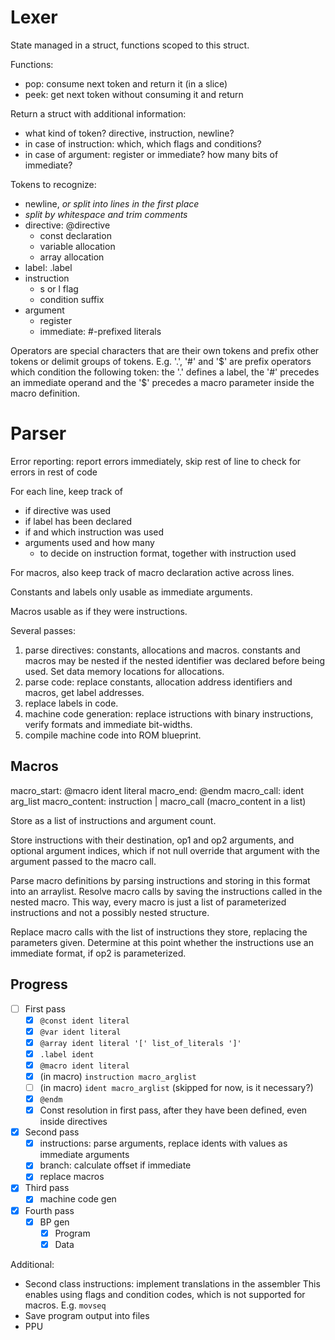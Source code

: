 # Lexer

State managed in a struct, functions scoped to this struct.

Functions:
- pop: consume next token and return it (in a slice)
- peek: get next token without consuming it and return

Return a struct with additional information:
- what kind of token? directive, instruction, newline?
- in case of instruction: which, which flags and conditions?
- in case of argument: register or immediate? how many bits of immediate?

Tokens to recognize:
- newline, *or split into lines in the first place*
- *split by whitespace and trim comments*
- directive: @directive
    - const declaration
    - variable allocation
    - array allocation
- label: .label
- instruction
    - s or l flag
    - condition suffix
- argument
    - register
    - immediate: #-prefixed literals

Operators are special characters that are their own tokens and prefix other tokens or delimit groups of tokens. E.g. '.', '#' and '$' are prefix operators which condition the following token: the '.' defines a label, the '#' precedes an immediate operand and the '$' precedes a macro parameter inside the macro definition.

# Parser

Error reporting: report errors immediately, skip rest of line to check for errors in rest of code

For each line, keep track of
- if directive was used
- if label has been declared
- if and which instruction was used
- arguments used and how many
    - to decide on instruction format, together with instruction used

For macros, also keep track of macro declaration active across lines.

Constants and labels only usable as immediate arguments.

Macros usable as if they were instructions.

Several passes:
1. parse directives: constants, allocations and macros. constants and macros may be nested if the nested identifier was declared before being used. Set data memory locations for allocations.
2. parse code: replace constants, allocation address identifiers and macros, get label addresses.
3. replace labels in code.
4. machine code generation: replace istructions with binary instructions, verify formats and immediate bit-widths.
5. compile machine code into ROM blueprint.

## Macros
macro_start: @macro ident literal
macro_end:   @endm
macro_call:  ident arg_list
macro_content: instruction
             | macro_call
(macro_content in a list)

Store as a list of instructions and argument count.

Store instructions with their destination, op1 and op2 arguments, and optional argument indices, which if not null override that argument with the argument passed to the macro call.

Parse macro definitions by parsing instructions and storing in this format into an arraylist. Resolve macro calls by saving the instructions called in the nested macro. This way, every macro is just a list of parameterized instructions and not a possibly nested structure.

Replace macro calls with the list of instructions they store, replacing the parameters given. Determine at this point whether the instructions use an immediate format, if op2 is parameterized.

## Progress
- [ ] First pass
    - [x] `@const ident literal`
    - [x] `@var ident literal`
    - [x] `@array ident literal '[' list_of_literals ']'`
    - [x] `.label ident`
    - [x] `@macro ident literal`
    - [x] (in macro) `instruction macro_arglist`
    - [ ] (in macro) `ident macro_arglist` (skipped for now, is it necessary?)
    - [x] `@endm`
    - [x] Const resolution in first pass, after they have been defined, even inside directives
- [x] Second pass
    - [x] instructions: parse arguments, replace idents with values as immediate arguments
    - [x] branch: calculate offset if immediate
    - [x] replace macros
- [x] Third pass
    - [x] machine code gen
- [x] Fourth pass
    - [x] BP gen
        - [x] Program
        - [x] Data

Additional:
- Second class instructions: implement translations in the assembler
    This enables using flags and condition codes, which is not supported for macros. E.g. `movseq`
- Save program output into files
- PPU
